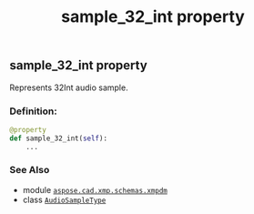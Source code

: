 ﻿---
title: sample_32_int property
second_title: Aspose.CAD for Python via .NET API References
description: 
type: docs
weight: 80
url: /aspose.cad.xmp.schemas.xmpdm/audiosampletype/sample_32_int/
is_root: false
---

## sample_32_int property


Represents 32Int audio sample.
### Definition:
```python
@property
def sample_32_int(self):
    ...
```

### See Also
* module [`aspose.cad.xmp.schemas.xmpdm`](../../)
* class [`AudioSampleType`](/cad/python-net/aspose.cad.xmp.schemas.xmpdm/audiosampletype)
